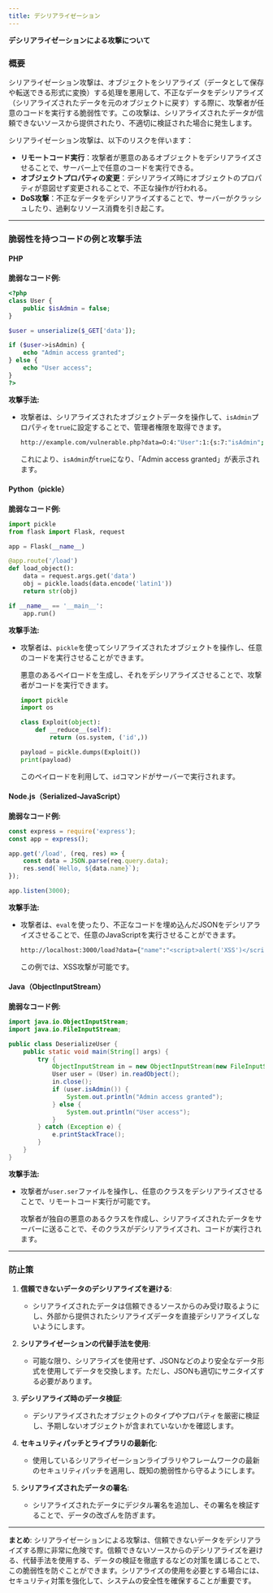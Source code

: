 ```yaml
---
title: デシリアライゼーション
---
```


**デシリアライゼーションによる攻撃について**

### **概要**

シリアライゼーション攻撃は、オブジェクトをシリアライズ（データとして保存や転送できる形式に変換）する処理を悪用して、不正なデータをデシリアライズ（シリアライズされたデータを元のオブジェクトに戻す）する際に、攻撃者が任意のコードを実行する脆弱性です。この攻撃は、シリアライズされたデータが信頼できないソースから提供されたり、不適切に検証された場合に発生します。

シリアライゼーション攻撃は、以下のリスクを伴います：

- **リモートコード実行**：攻撃者が悪意のあるオブジェクトをデシリアライズさせることで、サーバー上で任意のコードを実行できる。
- **オブジェクトプロパティの変更**：デシリアライズ時にオブジェクトのプロパティが意図せず変更されることで、不正な操作が行われる。
- **DoS攻撃**：不正なデータをデシリアライズすることで、サーバーがクラッシュしたり、過剰なリソース消費を引き起こす。

---

### **脆弱性を持つコードの例と攻撃手法**

#### **PHP**

**脆弱なコード例:**
```php
<?php
class User {
    public $isAdmin = false;
}

$user = unserialize($_GET['data']);

if ($user->isAdmin) {
    echo "Admin access granted";
} else {
    echo "User access";
}
?>
```

**攻撃手法:**
- 攻撃者は、シリアライズされたオブジェクトデータを操作して、`isAdmin`プロパティを`true`に設定することで、管理者権限を取得できます。

  ```bash
  http://example.com/vulnerable.php?data=O:4:"User":1:{s:7:"isAdmin";b:1;}
  ```

  これにより、`isAdmin`が`true`になり、「Admin access granted」が表示されます。

#### **Python（pickle）**

**脆弱なコード例:**
```python
import pickle
from flask import Flask, request

app = Flask(__name__)

@app.route('/load')
def load_object():
    data = request.args.get('data')
    obj = pickle.loads(data.encode('latin1'))
    return str(obj)

if __name__ == '__main__':
    app.run()
```

**攻撃手法:**
- 攻撃者は、`pickle`を使ってシリアライズされたオブジェクトを操作し、任意のコードを実行させることができます。

  悪意のあるペイロードを生成し、それをデシリアライズさせることで、攻撃者がコードを実行できます。

  ```python
  import pickle
  import os

  class Exploit(object):
      def __reduce__(self):
          return (os.system, ('id',))

  payload = pickle.dumps(Exploit())
  print(payload)
  ```

  このペイロードを利用して、`id`コマンドがサーバーで実行されます。

#### **Node.js（Serialized-JavaScript）**

**脆弱なコード例:**
```javascript
const express = require('express');
const app = express();

app.get('/load', (req, res) => {
    const data = JSON.parse(req.query.data);
    res.send(`Hello, ${data.name}`);
});

app.listen(3000);
```

**攻撃手法:**
- 攻撃者は、`eval`を使ったり、不正なコードを埋め込んだJSONをデシリアライズさせることで、任意のJavaScriptを実行させることができます。

  ```bash
  http://localhost:3000/load?data={"name":"<script>alert('XSS')</script>"}
  ```

  この例では、XSS攻撃が可能です。

#### **Java（ObjectInputStream）**

**脆弱なコード例:**
```java
import java.io.ObjectInputStream;
import java.io.FileInputStream;

public class DeserializeUser {
    public static void main(String[] args) {
        try {
            ObjectInputStream in = new ObjectInputStream(new FileInputStream("user.ser"));
            User user = (User) in.readObject();
            in.close();
            if (user.isAdmin()) {
                System.out.println("Admin access granted");
            } else {
                System.out.println("User access");
            }
        } catch (Exception e) {
            e.printStackTrace();
        }
    }
}
```

**攻撃手法:**
- 攻撃者が`user.ser`ファイルを操作し、任意のクラスをデシリアライズさせることで、リモートコード実行が可能です。

  攻撃者が独自の悪意のあるクラスを作成し、シリアライズされたデータをサーバーに送ることで、そのクラスがデシリアライズされ、コードが実行されます。

---

### **防止策**

1. **信頼できないデータのデシリアライズを避ける**:
   - シリアライズされたデータは信頼できるソースからのみ受け取るようにし、外部から提供されたシリアライズデータを直接デシリアライズしないようにします。

2. **シリアライゼーションの代替手法を使用**:
   - 可能な限り、シリアライズを使用せず、JSONなどのより安全なデータ形式を使用してデータを交換します。ただし、JSONも適切にサニタイズする必要があります。

3. **デシリアライズ時のデータ検証**:
   - デシリアライズされたオブジェクトのタイプやプロパティを厳密に検証し、予期しないオブジェクトが含まれていないかを確認します。

4. **セキュリティパッチとライブラリの最新化**:
   - 使用しているシリアライゼーションライブラリやフレームワークの最新のセキュリティパッチを適用し、既知の脆弱性から守るようにします。

5. **シリアライズされたデータの署名**:
   - シリアライズされたデータにデジタル署名を追加し、その署名を検証することで、データの改ざんを防ぎます。

---

**まとめ**:
シリアライゼーションによる攻撃は、信頼できないデータをデシリアライズする際に非常に危険です。信頼できないソースからのデシリアライズを避ける、代替手法を使用する、データの検証を徹底するなどの対策を講じることで、この脆弱性を防ぐことができます。シリアライズの使用を必要とする場合には、セキュリティ対策を強化して、システムの安全性を確保することが重要です。